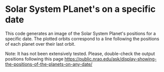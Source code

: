 # Solar System PLanet's on a specific date

This code generates an image of the Solar System Planet's positions for a specific date. The plotted orbits correspond to a line following the positions of each planet over their last orbit. 

Note: It has not been extensively tested. Please, double-check the output positions following this page https://public.nrao.edu/ask/display-showing-the-positions-of-the-planets-on-any-date/
